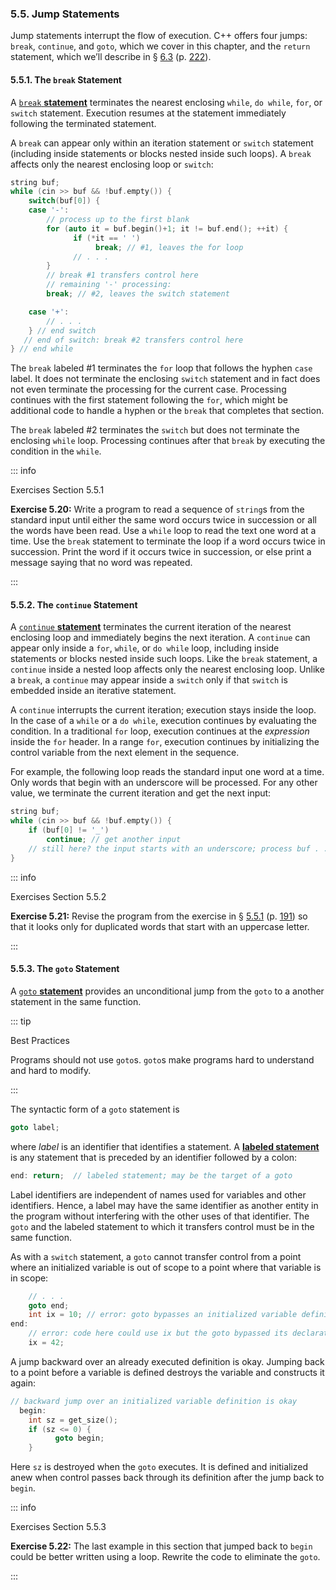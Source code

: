 <h3 id="filepos1350645">5.5. Jump Statements</h3>
<p>Jump statements interrupt the flow of execution. C++ offers four jumps: <code>break</code>, <code>continue</code>, and <code>goto</code>, which we cover in this chapter, and the <code>return</code> statement, which we’ll describe in § <a href="065-6.3._return_types_and_the_return_statement.html#filepos1548761">6.3</a> (p. <a href="065-6.3._return_types_and_the_return_statement.html#filepos1548761">222</a>).</p>
<h4 id="filepos1351310">5.5.1. The <code>break</code> Statement</h4>
<p>A <a href="061-defined_terms.html#filepos1400831" id="filepos1351569"><code>break</code>
<strong>statement</strong></a> terminates the nearest enclosing <code>while</code>, <code>do while</code>, <code>for</code>, or <code>switch</code> statement. Execution resumes at the statement immediately following the terminated statement.</p>
<p>A <code>break</code> can appear only within an iteration statement or <code>switch</code> statement (including inside statements or blocks nested inside such loops). A <code>break</code> affects only the nearest enclosing loop or <code>switch</code>:</p>

```c++
string buf;
while (cin >> buf && !buf.empty()) {
    switch(buf[0]) {
    case '-':
        // process up to the first blank
        for (auto it = buf.begin()+1; it != buf.end(); ++it) {
              if (*it == ' ')
                   break; // #1, leaves the for loop
              // . . .
        }
        // break #1 transfers control here
        // remaining '-' processing:
        break; // #2, leaves the switch statement

    case '+':
        // . . .
    } // end switch
   // end of switch: break #2 transfers control here
} // end while
```

<p>The <code>break</code> labeled #1 terminates the <code>for</code> loop that follows the hyphen <code>case</code> label. It does not terminate the enclosing <code>switch</code> statement and in fact does not even terminate the processing for the current case. Processing continues with the first statement following the <code>for</code>, which might be additional code to handle a hyphen or the <code>break</code> that completes that section.</p>
<p>The <code>break</code> labeled #2 terminates the <code>switch</code> but does not terminate the enclosing <code>while</code> loop. Processing continues after that <code>break</code> by executing the condition in the <code>while</code>.</p>

::: info
<p>Exercises Section 5.5.1</p>
<p><strong>Exercise 5.20:</strong> Write a program to read a sequence of <code>string</code>s from the standard input until either the same word occurs twice in succession or all the words have been read. Use a <code>while</code> loop to read the text one word at a time. Use the <code>break</code> statement to terminate the loop if a word occurs twice in succession. Print the word if it occurs twice in succession, or else print a message saying that no word was repeated.</p>
:::

<h4 id="filepos1357782">5.5.2. The <code>continue</code> Statement</h4>
<p>A <a href="061-defined_terms.html#filepos1402642" id="filepos1358044"><code>continue</code>
<strong>statement</strong></a> terminates the current iteration of the nearest enclosing loop and immediately begins the next iteration. A <code>continue</code> can appear only inside a <code>for</code>, <code>while</code>, or <code>do while</code> loop, including inside statements or blocks nested inside such loops. Like the <code>break</code> statement, a <code>continue</code> inside a nested loop affects only the nearest enclosing loop. Unlike a <code>break</code>, a <code>continue</code> may appear inside a <code>switch</code> only if that <code>switch</code> is embedded inside an iterative statement.</p>
<p>A <code>continue</code> interrupts the current iteration; execution stays inside the loop. In the case of a <code>while</code> or a <code>do while</code>, execution continues by evaluating the condition. In a traditional <code>for</code> loop, execution continues at the <em>expression</em> inside the <code>for</code> header. In a range <code>for</code>, execution continues by initializing the control variable from the next element in the sequence.</p>
<p>For example, the following loop reads the standard input one word at a time. Only words that begin with an underscore will be processed. For any other value, we terminate the current iteration and get the next input:</p>

```c++
string buf;
while (cin >> buf && !buf.empty()) {
    if (buf[0] != '_')
        continue; // get another input
    // still here? the input starts with an underscore; process buf . . .
}
```

::: info
<a id="filepos1361264"></a><p>Exercises Section 5.5.2</p>
<p><strong>Exercise 5.21:</strong> Revise the program from the exercise in § <a href="058-5.5._jump_statements.html#filepos1351310">5.5.1</a> (p. <a href="058-5.5._jump_statements.html#filepos1351310">191</a>) so that it looks only for duplicated words that start with an uppercase letter.</p>
:::

<h4 id="filepos1361778">5.5.3. The <code>goto</code> Statement</h4>
<Badge type="danger" text="Advanced" />
<p>A <a href="061-defined_terms.html#filepos1407378" id="filepos1362096"><code>goto</code>
<strong>statement</strong></a> provides an unconditional jump from the <code>goto</code> to a another statement in the same function.</p>

::: tip
<p>Best Practices</p>
<p>Programs should not use <code>goto</code>s. <code>goto</code>s make programs hard to understand and hard to modify.</p>
:::

<p>The syntactic form of a <code>goto</code> statement is</p>

```c++
goto label;
```

<p>where <em>label</em> is an identifier that identifies a statement. A <strong><a href="061-defined_terms.html#filepos1408774" id="filepos1363528">labeled statement</a></strong> is any statement that is preceded by an identifier followed by a colon:</p>

```c++
end: return;  // labeled statement; may be the target of a goto
```

<p>Label identifiers are independent of names used for variables and other identifiers. Hence, a label may have the same identifier as another entity in the program without interfering with the other uses of that identifier. The <code>goto</code> and the labeled statement to which it transfers control must be in the same function.</p>
<p>As with a <code>switch</code> statement, a <code>goto</code> cannot transfer control from a point where an initialized variable is out of scope to a point where that variable is in scope:</p>

```c++
    // . . .
    goto end;
    int ix = 10; // error: goto bypasses an initialized variable definition
end:
    // error: code here could use ix but the goto bypassed its declaration
    ix = 42;
```

<p>A jump backward over an already executed definition is okay. Jumping back to a point before a variable is defined destroys the variable and constructs it again:</p>

```c++
// backward jump over an initialized variable definition is okay
  begin:
    int sz = get_size();
    if (sz <= 0) {
          goto begin;
    }
```

<p>Here <code>sz</code> is destroyed when the <code>goto</code> executes. It is defined and initialized anew when control passes back through its definition after the jump back to <code>begin</code>.</p>

::: info
<a id="filepos1367472"></a><p>Exercises Section 5.5.3</p>
<p><strong>Exercise 5.22:</strong> The last example in this section that jumped back to <code>begin</code> could be better written using a loop. Rewrite the code to eliminate the <code>goto</code>.</p>
:::
